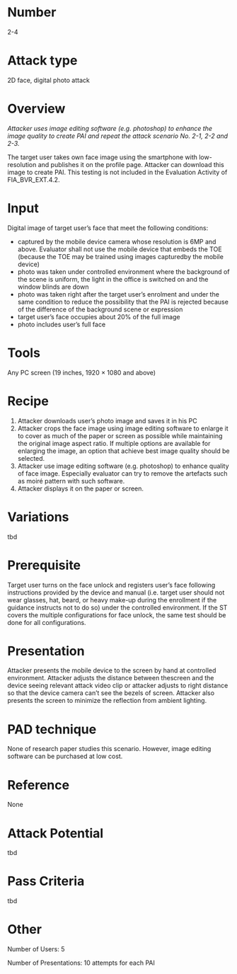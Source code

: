 Number
=======
2-4

Attack type
===========
2D face, digital photo attack

Overview
========
_Attacker uses image editing software (e.g. photoshop) to enhance the image quality to create PAI and repeat the attack scenario No. 2-1, 2-2 and 2-3._

The target user takes own face image using the smartphone with low-resolution and publishes it on the profile page. Attacker can download this image to create PAI. This testing is not included in the Evaluation Activity of FIA_BVR_EXT.4.2.

Input
======
Digital image of target user’s face that meet the following conditions:
* captured by the mobile device camera whose resolution is 6MP and above. Evaluator shall not use the mobile device that embeds the TOE (because the TOE may be trained using images capturedby the mobile device)
* photo was taken under controlled environment where the background of the scene is uniform, the light in the office is switched on and the window blinds are down
* photo was taken right after the target user’s enrolment and under the same condition to reduce the possibility that the PAI is rejected because of the difference of the background scene or expression
* target user’s face occupies about 20% of the full image
* photo includes user’s full face

Tools
=====
Any PC screen (19 inches, 1920 × 1080 and above)

Recipe
======
1) Attacker downloads user’s photo image and saves it in his PC
2) Attacker crops the face image using image editing software to enlarge it to cover as much of the paper or screen as possible while maintaining the original image aspect ratio. If multiple options are available for enlarging the image, an option that achieve best image quality should be selected. 
3) Attacker use image editing software (e.g. photoshop) to enhance quality of face image. Especially evaluator can try to remove the artefacts such as moiré pattern with such software.
4) Attacker displays it on the paper or screen.

Variations
==========
tbd

Prerequisite
============
Target user turns on the face unlock and registers user’s face following instructions provided by the device and manual (i.e. target user should not wear glasses, hat, beard, or heavy make-up during the enrollment if the guidance instructs not to do so) under the controlled environment.
If the ST covers the multiple configurations for face unlock, the same test should be done for all configurations.

Presentation
============
Attacker presents the mobile device to the screen by hand at controlled environment. Attacker adjusts the distance between thescreen and the device seeing relevant attack video clip or attacker adjusts to right distance so that the device camera can’t see the bezels of screen. Attacker also presents the screen to minimize the reflection
from ambient lighting.

PAD technique
=============
None of research paper studies this scenario.
However, image editing software can be purchased at low cost.

Reference
=========
None

Attack Potential
================
tbd

Pass Criteria
=============
tbd

Other
=====
Number of Users: 5

Number of Presentations: 10 attempts for each PAI

